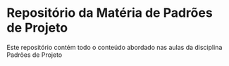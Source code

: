 # Repositório da Matéria de Padrões de Projeto

Este repositório contém todo o conteúdo abordado nas aulas da disciplina Padrões de Projeto

